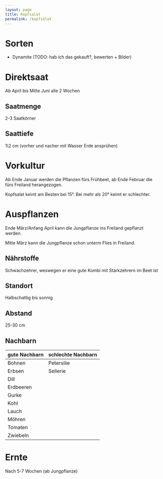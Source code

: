 ```yaml
---
layout: page
title: Kopfsalat
permalink: /kopfsalat
---
```


# Sorten
- Dynamite (TODO: hab ich das gekauft?, bewerten + Bilder)

# Direktsaat
Ab April bis Mitte Juni alle 2 Wochen

## Saatmenge
2-3 Saatkörner

## Saattiefe
1\2 cm (vorher und nacher mit Wasser Erde ansprühen)

# Vorkultur
Ab Ende Januar werden die Pflanzen fürs Frühbeet, ab Ende Februar die fürs Freiland herangezogen.

Kopfsalat keimt am Besten bei 15°. Bei mehr als 20° keimt er schlechter.

# Auspflanzen
Ende März/Anfang April kann die Jungpflanze ins Freiland gepflanzt werden.

Mitte März kann die Jungpflanze schon unterm Flies in Freiland.

## Nährstoffe 
Schwachzehrer, weswegen er eine gute Kombi mit Starkzehrern im Beet ist

## Standort
Halbschattig bis sonnig

## Abstand
25-30 cm

## Nachbarn
| gute Nachbarn | schlechte Nachbarn | 
|---------------|--------------------|
| Bohnen        | Petersilie         |
| Erbsen        | Sellerie           |
| Dill          |                    |
| Erdbeeren     |                    |
| Gurke         |                    |
| Kohl          |                    |
| Lauch         |                    |
| Möhren        |                    |
| Tomaten       |                    |
| Zwiebeln      |                    |


# Ernte
Nach 5-7 Wochen (ab Jungpflanze)